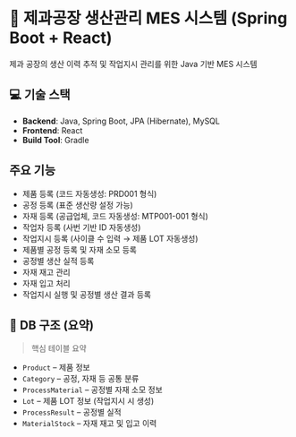 # 🍞 제과공장 생산관리 MES 시스템 (Spring Boot + React)

제과 공장의 생산 이력 추적 및 작업지시 관리를 위한 Java 기반 MES 시스템

## 💻 기술 스택

- **Backend**: Java, Spring Boot, JPA (Hibernate), MySQL
- **Frontend**: React
- **Build Tool**: Gradle


## 주요 기능

- 제품 등록 (코드 자동생성: PRD001 형식)
- 공정 등록 (표준 생산량 설정 가능)
- 자재 등록 (공급업체, 코드 자동생성: MTP001-001 형식)
- 작업자 등록 (사번 기반 ID 자동생성)
- 작업지시 등록 (사이클 수 입력 → 제품 LOT 자동생성)
- 제품별 공정 등록 및 자재 소모 등록
- 공정별 생산 실적 등록
- 자재 재고 관리
- 자재 입고 처리
- 작업지시 실행 및 공정별 생산 결과 등록


## 🧱 DB 구조 (요약)

> 핵심 테이블 요약

- `Product` – 제품 정보 
- `Category` – 공정, 자재 등 공통 분류
- `ProcessMaterial` – 공정별 자재 소모 정보
- `Lot` – 제품 LOT 정보 (작업지시 시 생성)
- `ProcessResult` – 공정별 실적
- `MaterialStock` – 자재 재고 및 입고 이력
